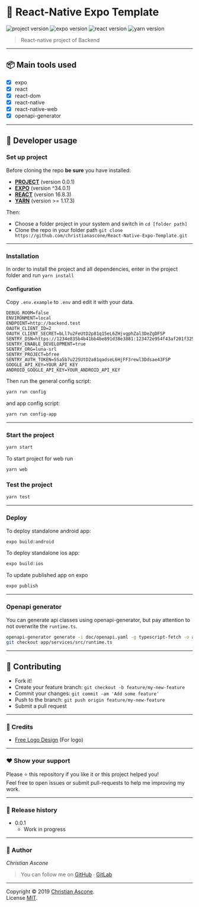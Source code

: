 # **:triangular_flag_on_post: React-Native Expo Template**

![project version](https://img.shields.io/badge/project-0.0.1-brightgreen.svg)
![expo version](https://img.shields.io/badge/expo-^34.0.1-brightgreen.svg)
![react version](https://img.shields.io/badge/react-16.8.3-brightgreen.svg)
![yarn version](https://img.shields.io/badge/yarn->=1.17.3-brightgreen.svg)

> React-native project of Backend

---

## **:package: Main tools used**

- [x] expo
- [x] react
- [x] react-dom
- [x] react-native
- [x] react-native-web
- [x] openapi-generator

---

## **:wrench: Developer usage**

### **Set up project**

Before cloning the repo **be sure** you have installed:

- [**PROJECT**](https://www.google.com/search?q=how+to+install+project) (version 0.0.1)
- [**EXPO**](https://www.google.com/search?q=how+to+install+expo) (version ^34.0.1)
- [**REACT**](https://www.google.com/search?q=how+to+install+react) (version 16.8.3)
- [**YARN**](https://www.google.com/search?q=how+to+install+yarn) (version >= 1.17.3)

Then:

- Choose a folder project in your system and switch in `cd [folder path]`
- Clone the repo in your folder path `git clone https://github.com/christianascone/React-Native-Expo-Template.git`

---

### **Installation**

In order to install the project and all dependencies, enter in the project folder and run `yarn install`

#### Configuration

Copy `.env.example` to `.env` and edit it with your data.
```
DEBUG_ROOM=false
ENVIRONMENT=local
ENDPOINT=http://backend.test
OAUTH_CLIENT_ID=2
OAUTH_CLIENT_SECRET=bLl7u2FeUtD2p81q15eL6ZHjvgphZal3DeZgDFSP
SENTRY_DSN=https://1234e835b4b41bb4be891d38e3881:123472e954f43af201f325bc71499@sentry.io/0123456
SENTRY_ENABLE_DEVELOPMENT=true
SENTRY_ORG=luna-srl
SENTRY_PROJECT=bfree
SENTRY_AUTH_TOKEN=5Sa5b7u22SUtD2a81qadseL6HjFF3rewl3Ddsae43FSP
GOOGLE_API_KEY=YOUR_API_KEY
ANDROID_GOOGLE_API_KEY=YOUR_ANDROID_API_KEY
```

Then run the general config script:
```sh
yarn run config
```

and app config script:
```sh
yarn run config-app
```

---

### Start the project

```bash
yarn start
```

To start project for web run
```bash
yarn web
```

### Test the project

```bash
yarn test
```

---

### **Deploy**

To deploy standalone android app:
```bash
expo build:android
```

To deploy standalone ios app:
```bash
expo build:ios
```

To update published app on expo
```bash
expo publish
```
---

### Openapi generator

You can generate api classes using openapi-generator, but pay attention to not 
overwrite the `runtime.ts`.
```sh
openapi-generator generate -i doc/openapi.yaml -g typescript-fetch -o app/services --skip-validate-spec
git checkout app/services/src/runtime.ts
```

---


## **:handshake: Contributing**

- Fork it!
- Create your feature branch: `git checkout -b feature/my-new-feature`
- Commit your changes: `git commit -am 'Add some feature'`
- Push to the branch: `git push origin feature/my-new-feature`
- Submit a pull request

---

### **:busts_in_silhouette: Credits**

- [Free Logo Design](https://www.freelogodesign.org) (For logo)

---

### **:heart: Show your support**

Please :star: this repository if you like it or this project helped you!\
Feel free to open issues or submit pull-requests to help me improving my work.


---

### **:scroll: Release history**

* 0.0.1
    * Work in progress

---

### **:robot: Author**

_*Christian Ascone*_

> You can follow me on
[GitHub](https://github.com/christianascone)&nbsp;&middot;&nbsp;[GitLab](https://gitlab.com/christianascone)

---

Copyright © 2019 [Christian Ascone](https://github.com/christianascone).\
License [MIT](https://github.com/christianascone/React-Native-Expo-Template/blob/master/LICENSE).